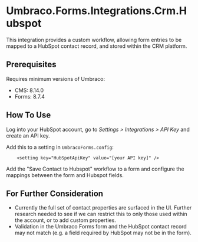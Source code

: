# Umbraco.Forms.Integrations.Crm.Hubspot

This integration provides a custom workflow, allowing form entries to be mapped to a HubSpot contact record, and stored within the CRM platform.

## Prerequisites

Requires minimum versions of Umbraco:

- CMS: 8.14.0
- Forms: 8.7.4

## How To Use

Log into your HubSpot account, go to _Settings > Integrations > API Key_ and create an API key.

Add this to a setting in `UmbracoForms.config`:

```
    <setting key="HubSpotApiKey" value="[your API key]" />
```

Add the "Save Contact to Hubspot" workflow to a form and configure the mappings between the form and Hubspot fields.

## For Further Consideration

- Currently the full set of contact properties are surfaced in the UI.  Further research needed to see if we can restrict this to only those used within the account, or to add custom properties.
- Validation in the Umbraco Forms form and the HubSpot contact record may not match (e.g. a field required by HubSpot may not be in the form).
